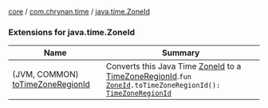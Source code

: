 [core](../../index.md) / [com.chrynan.time](../index.md) / [java.time.ZoneId](./index.md)

### Extensions for java.time.ZoneId

| Name | Summary |
|---|---|
| (JVM, COMMON) [toTimeZoneRegionId](to-time-zone-region-id.md) | Converts this Java Time [ZoneId](https://docs.oracle.com/javase/8/docs/api/java/time/ZoneId.html) to a [TimeZoneRegionId](../-time-zone-region-id/index.md).`fun `[`ZoneId`](https://docs.oracle.com/javase/8/docs/api/java/time/ZoneId.html)`.toTimeZoneRegionId(): `[`TimeZoneRegionId`](../-time-zone-region-id/index.md) |
